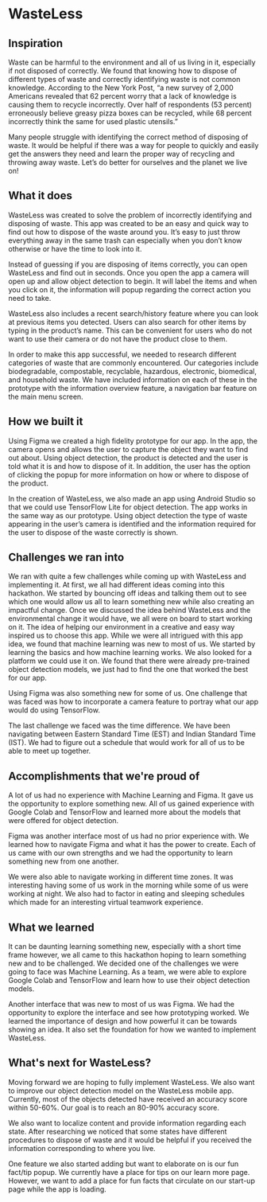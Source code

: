 # WasteLess

## Inspiration
Waste can be harmful to the environment and all of us living in it, especially if not disposed of correctly. We found that knowing how to dispose of different types of waste and correctly identifying waste is not common knowledge. According to the New York Post, “a new survey of 2,000 Americans revealed that 62 percent worry that a lack of knowledge is causing them to recycle incorrectly. Over half of respondents (53 percent) erroneously believe greasy pizza boxes can be recycled, while 68 percent incorrectly think the same for used plastic utensils.”

Many people struggle with identifying the correct method of disposing of waste. It would be helpful if there was a way for people to quickly and easily get the answers they need and learn the proper way of recycling and throwing away waste. Let’s do better for ourselves and the planet we live on!
 
 
## What it does
WasteLess was created to solve the problem of incorrectly identifying and disposing of waste. This app was created to be an easy and quick way to find out how to dispose of the waste around you. It’s easy to just throw everything away in the same trash can especially when you don’t know otherwise or have the time to look into it. 

Instead of guessing if you are disposing of items correctly, you can open WasteLess and find out in seconds. Once you open the app a camera will open up and allow object detection to begin. It will label the items and when you click on it, the information will popup regarding the correct action you need to take. 

WasteLess also includes a recent search/history feature where you can look at previous items you detected. Users can also search for other items by typing in the product’s name. This can be convenient for users who do not want to use their camera or do not have the product close to them.

In order to make this app successful, we needed to research different categories of waste that are commonly encountered. Our categories include biodegradable, compostable, recyclable, hazardous, electronic, biomedical, and household waste. We have included information on each of these in the prototype with the information overview feature, a navigation bar feature on the main menu screen.


## How we built it
Using Figma we created a high fidelity prototype for our app. In the app, the camera opens and allows the user to capture the object they want to find out about. Using object detection, the product is detected and the user is told what it is and how to dispose of it. In addition, the user has the option of clicking the popup for more information on how or where to dispose of the product.

In the creation of WasteLess, we also made an app using Android Studio so that we could use TensorFlow Lite for object detection. The app works in the same way as our prototype. Using object detection the type of waste appearing in the user’s camera is identified and the information required for the user to dispose of the waste correctly is shown.


## Challenges we ran into
We ran with quite a few challenges while coming up with WasteLess and implementing it. At first, we all had different ideas coming into this hackathon. We started by bouncing off ideas and talking them out to see which one would allow us all to learn something new while also creating an impactful change. Once we discussed the idea behind WasteLess and the environmental change it would have, we all were on board to start working on it. The idea of helping our environment in a creative and easy way inspired us to choose this app.
While we were all intrigued with this app idea, we found that machine learning was new to most of us. We started by learning the basics and how machine learning works. We also looked for a platform we could use it on. We found that there were already pre-trained object detection models, we just had to find the one that worked the best for our app.

Using Figma was also something new for some of us. One challenge that was faced was how to incorporate a camera feature to portray what our app would do using TensorFlow.

The last challenge we faced was the time difference. We have been navigating between Eastern Standard Time (EST) and Indian Standard Time (IST). We had to figure out a schedule that would work for all of us to be able to meet up together.


## Accomplishments that we're proud of 
A lot of us had no experience with Machine Learning and Figma. It gave us the opportunity to explore something new. All of us gained experience with Google Colab and TensorFlow and learned more about the models that were offered for object detection.

Figma was another interface most of us had no prior experience with. We learned how to navigate Figma and what it has the power to create. Each of us came with our own strengths and we had the opportunity to learn something new from one another.

We were also able to navigate working in different time zones. It was interesting having some of us work in the morning while some of us were working at night. We also had to factor in eating and sleeping schedules which made for an interesting virtual teamwork experience. 
 
 
## What we learned
It can be daunting learning something new, especially with a short time frame however, we all came to this hackathon hoping to learn something new and to be challenged. We decided one of the challenges we were going to face was Machine Learning.  As a team, we were able to explore Google Colab and TensorFlow and learn how to use their object detection models.

Another interface that was new to most of us was Figma. We had the opportunity to explore the interface and see how prototyping worked. We learned the importance of design and how powerful it can be towards showing an idea. It also set the foundation for how we wanted to implement WasteLess.


## What's next for WasteLess?
Moving forward we are hoping to fully implement WasteLess. We also want to improve our object detection model on the WasteLess mobile app. Currently, most of the objects detected have received an accuracy score within 50-60%. Our goal is to reach an 80-90% accuracy score. 

We also want to localize content and provide information regarding each state. After researching we noticed that some states have different procedures to dispose of waste and it would be helpful if you received the information corresponding to where you live.

One feature we also started adding but want to elaborate on is our fun fact/tip popup. We currently have a place for tips on our learn more page. However, we want to add a place for fun facts that circulate on our start-up page while the app is loading.

